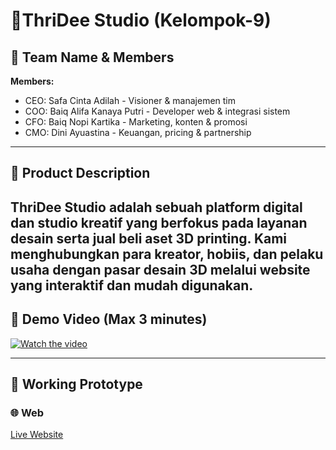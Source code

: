 # 🌟ThriDee Studio (Kelompok-9)

## 👥 Team Name & Members 
**Members:**
- CEO: Safa Cinta Adilah - Visioner & manajemen tim
- COO: Baiq Alifa Kanaya Putri - Developer web & integrasi sistem
- CFO: Baiq Nopi Kartika - Marketing, konten & promosi
- CMO: Dini Ayuastina - Keuangan, pricing & partnership
  
---

## 🧪 Product Description
ThriDee Studio adalah sebuah platform digital dan studio kreatif yang berfokus pada layanan desain serta jual beli aset 3D printing. Kami menghubungkan para kreator, hobiis, dan pelaku usaha dengan pasar desain 3D melalui website yang interaktif dan mudah digunakan.
---

## 🎥 Demo Video (Max 3 minutes)
[![Watch the video](https://img.youtube.com/vi/dQw4w9WgXcQ/0.jpg)](https://youtu.be/E3rJKe58K38)

---

## 🚀 Working Prototype

### 🌐 Web
[Live Website](https://thridee-1d812.web.app/)
